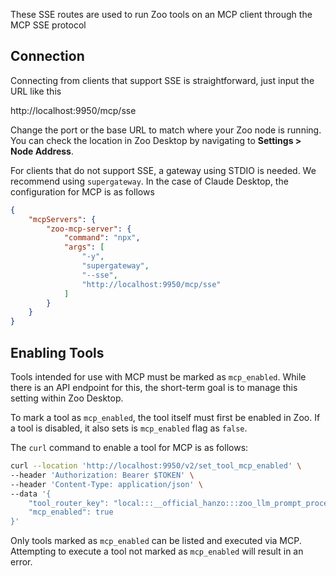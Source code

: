 These SSE routes are used to run Zoo tools on an MCP client through the MCP
SSE protocol

## Connection

Connecting from clients that support SSE is straightforward, just input the URL
like this

http://localhost:9950/mcp/sse

Change the port or the base URL to match where your Zoo node is running. You
can check the location in Zoo Desktop by navigating to **Settings > Node
Address**.

For clients that do not support SSE, a gateway using STDIO is needed. We
recommend using `supergateway`. In the case of Claude Desktop, the configuration
for MCP is as follows

```json
{
    "mcpServers": {
        "zoo-mcp-server": {
            "command": "npx",
            "args": [
                "-y",
                "supergateway",
                "--sse",
                "http://localhost:9950/mcp/sse"
            ]
        }
    }
}
```

## Enabling Tools

Tools intended for use with MCP must be marked as `mcp_enabled`. While there is
an API endpoint for this, the short-term goal is to manage this setting within
Zoo Desktop.

To mark a tool as `mcp_enabled`, the tool itself must first be enabled in
Zoo. If a tool is disabled, it also sets is `mcp_enabled` flag as `false`.

The `curl` command to enable a tool for MCP is as follows:

```sh
curl --location 'http://localhost:9950/v2/set_tool_mcp_enabled' \
--header 'Authorization: Bearer $TOKEN' \
--header 'Content-Type: application/json' \
--data '{
    "tool_router_key": "local:::__official_hanzo:::zoo_llm_prompt_processor",
    "mcp_enabled": true
}'
```

Only tools marked as `mcp_enabled` can be listed and executed via MCP.
Attempting to execute a tool not marked as `mcp_enabled` will result in an
error.
